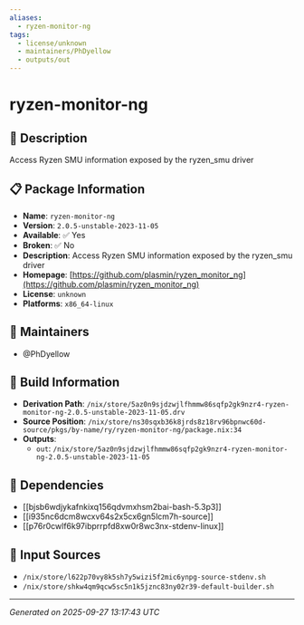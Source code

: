 ```yaml
---
aliases:
  - ryzen-monitor-ng
tags:
  - license/unknown
  - maintainers/PhDyellow
  - outputs/out
---
```


# ryzen-monitor-ng

## 📝 Description

Access Ryzen SMU information exposed by the ryzen_smu driver

## 📋 Package Information

- **Name**: `ryzen-monitor-ng`
- **Version**: `2.0.5-unstable-2023-11-05`
- **Available**: ✅ Yes
- **Broken**: ✅ No
- **Description**: Access Ryzen SMU information exposed by the ryzen_smu driver
- **Homepage**: [https://github.com/plasmin/ryzen_monitor_ng](https://github.com/plasmin/ryzen_monitor_ng)
- **License**: `unknown`
- **Platforms**: `x86_64-linux`
## 👥 Maintainers

- @PhDyellow


## 🔧 Build Information

- **Derivation Path**: `/nix/store/5az0n9sjdzwjlfhmmw86sqfp2gk9nzr4-ryzen-monitor-ng-2.0.5-unstable-2023-11-05.drv`
- **Source Position**: `/nix/store/ns30sqxb36k8jrds8z18rv96bpnwc60d-source/pkgs/by-name/ry/ryzen-monitor-ng/package.nix:34`
- **Outputs**:
  - `out`:  `/nix/store/5az0n9sjdzwjlfhmmw86sqfp2gk9nzr4-ryzen-monitor-ng-2.0.5-unstable-2023-11-05`

## 🔗 Dependencies

- [[bjsb6wdjykafnkixq156qdvmxhsm2bai-bash-5.3p3]]
- [[i935nc6dcm8wcxv64s2x5cx6gn5lcm7h-source]]
- [[p76r0cwlf6k97ibprrpfd8xw0r8wc3nx-stdenv-linux]]

## 📁 Input Sources

- `/nix/store/l622p70vy8k5sh7y5wizi5f2mic6ynpg-source-stdenv.sh`
- `/nix/store/shkw4qm9qcw5sc5n1k5jznc83ny02r39-default-builder.sh`

---
*Generated on 2025-09-27 13:17:43 UTC*

